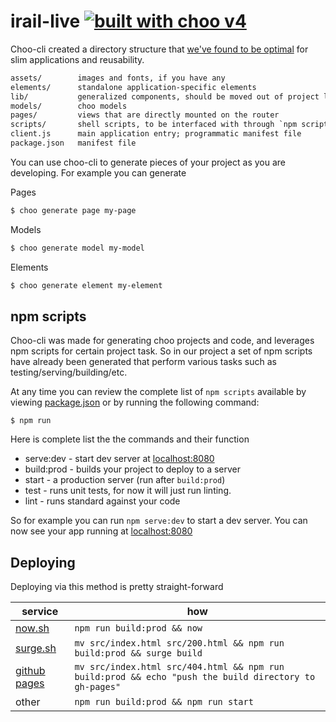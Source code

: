 # irail-live [![built with choo v4](https://img.shields.io/badge/built%20with%20choo-v4-ffc3e4.svg?style=flat-square)](https://github.com/yoshuawuyts/choo)

Choo-cli created a directory structure that [we've found to be optimal](https://github.com/yoshuawuyts/choo-handbook/blob/master/content/guides-designing-for-reusability.md) for slim
applications and reusability.

```txt
assets/        images and fonts, if you have any
elements/      standalone application-specific elements
lib/           generalized components, should be moved out of project later
models/        choo models
pages/         views that are directly mounted on the router
scripts/       shell scripts, to be interfaced with through `npm scripts`
client.js      main application entry; programmatic manifest file
package.json   manifest file
```

You can use choo-cli to generate pieces of your project as you are developing.
For example you can generate

Pages
```bash
$ choo generate page my-page
```

Models
```bash
$ choo generate model my-model
```

Elements
```bash
$ choo generate element my-element
```

## npm scripts

Choo-cli was made for generating choo projects and code, and leverages npm scripts
for certain project task. So in our project a set of npm scripts have already
been generated that perform various tasks such as testing/serving/building/etc.

At any time you can review the complete list of `npm scripts` available by viewing
[package.json](./package.json) or by running the following command:

```
$ npm run
```

Here is complete list the the commands and their function

- serve:dev - start dev server at [localhost:8080](https://localhost:8080)
- build:prod - builds your project to deploy to a server
- start - a production server (run after `build:prod`)
- test - runs unit tests, for now it will just run linting.
- lint - runs standard against your code

So for example you can run `npm serve:dev` to start a dev server. You can now see your
app running at [localhost:8080](https://localhost:8080)

## Deploying

Deploying via this method is pretty straight-forward

service|how
---|---
[now.sh](https://now.sh)|`npm run build:prod && now`
[surge.sh](https://surge.sh)|`mv src/index.html src/200.html && npm run build:prod && surge build`
[github pages](https://pages.github.io)|`mv src/index.html src/404.html && npm run build:prod && echo "push the build directory to gh-pages"`
other|`npm run build:prod && npm run start`
